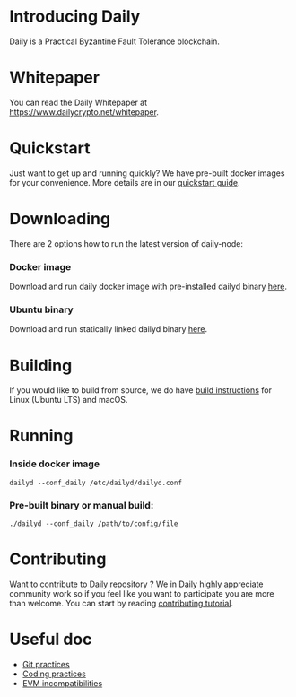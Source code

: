 # Introducing Daily

Daily is a Practical Byzantine Fault Tolerance blockchain.


# Whitepaper
You can read the Daily Whitepaper at https://www.dailycrypto.net/whitepaper.


# Quickstart
Just want to get up and running quickly? We have pre-built docker images for your convenience.
More details are in our [quickstart guide](doc/quickstart_guide.md).


# Downloading
There are 2 options how to run the latest version of daily-node:

### Docker image
Download and run daily docker image with pre-installed dailyd binary [here](https://hub.docker.com/r/daily/daily-node).

### Ubuntu binary
Download and run statically linked dailyd binary [here](https://github.com/dailycrypto-me/daily-node/releases).


# Building
If you would like to build from source, we do have [build instructions](doc/building.md) for Linux (Ubuntu LTS) and macOS.


# Running

### Inside docker image
    dailyd --conf_daily /etc/dailyd/dailyd.conf

### Pre-built binary or manual build:
    ./dailyd --conf_daily /path/to/config/file


# Contributing
Want to contribute to Daily repository ? We in Daily highly appreciate community work so if you feel like you want to
participate you are more than welcome. You can start by reading [contributing tutorial](doc/contributing.md).


# Useful doc
- [Git practices](doc/git_practices.md)
- [Coding practices](doc/coding_practices.md)
- [EVM incompatibilities](doc/evm_incompatibilities.md)
